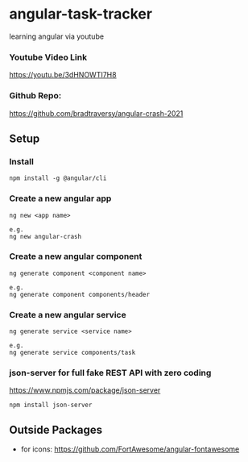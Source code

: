# angular-task-tracker
learning angular via youtube

### Youtube Video Link

https://youtu.be/3dHNOWTI7H8

### Github Repo:
https://github.com/bradtraversy/angular-crash-2021

## Setup
### Install

```
npm install -g @angular/cli
```

### Create a new angular app

```
ng new <app name>

e.g. 
ng new angular-crash
```

### Create a new angular component

```
ng generate component <component name>

e.g. 
ng generate component components/header
```

### Create a new angular service

```
ng generate service <service name>

e.g. 
ng generate service components/task
```

### json-server for full fake REST API with zero coding
https://www.npmjs.com/package/json-server

```
npm install json-server

```

## Outside Packages
* for icons: https://github.com/FortAwesome/angular-fontawesome 


